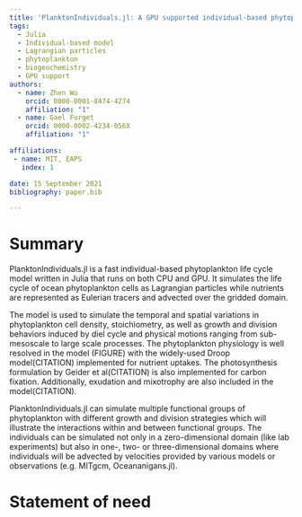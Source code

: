 ```yaml
---
title: 'PlanktonIndividuals.jl: A GPU supported individual-based phytoplankton life cycle model.'
tags:
  - Julia
  - Individual-based model
  - Lagrangian particles
  - phytoplankton
  - biogeochemistry
  - GPU support
authors:
  - name: Zhen Wu
    orcid: 0000-0001-8474-4274
    affiliation: "1"
  - name: Gael Forget
    orcid: 0000-0002-4234-056X
    affiliation: "1"

affiliations:
 - name: MIT, EAPS
   index: 1

date: 15 September 2021
bibliography: paper.bib

---
```


# Summary
PlanktonIndividuals.jl is a fast individual-based phytoplankton life cycle model written in Julia that runs on both CPU and GPU. It simulates the life cycle of ocean phytoplankton cells as Lagrangian particles while nutrients are represented as Eulerian tracers and advected over the gridded domain. 

The model is used to simulate the temporal and spatial variations in phytoplankton cell density, stoichiometry, as well as growth and division behaviors induced by diel cycle and physical motions ranging from sub-mesoscale to large scale processes. The phytoplankton physiology is well resolved in the model (FIGURE) with the widely-used Droop model(CITATION) implemented for nutrient uptakes. The photosynthesis formulation by Geider et al(CITATION) is also implemented for carbon fixation. Additionally, exudation and mixotrophy are also included in the model(CITATION).



PlanktonIndividuals.jl can simulate multiple functional groups of phytoplankton with different growth and division strategies which will illustrate the interactions within and between functional groups. The individuals can be simulated not only in a zero-dimensional domain (like lab experiments) but also in one-, two- or three-dimensional domains where individuals will be advected by velocities provided by various models or observations (e.g. MITgcm, Oceananigans.jl).


# Statement of need


